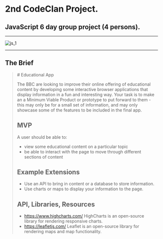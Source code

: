 # 2nd CodeClan Project.
## JavaScript 6 day group project (4 persons).

<hr>

![js_1](https://user-images.githubusercontent.com/6051686/192815609-e08dbb83-1537-46eb-8d11-ec203dff79c5.jpg)

<hr>

## The Brief

<blockquote>
# Educational App

The BBC are looking to improve their online offering of educational content by developing some interactive browser applications that display information in a fun and interesting way. Your task is to make an a Minimum Viable Product or prototype to put forward to them - this may only be for a small set of information, and may only showcase some of the features to be included in the final app.

## MVP

A user should be able to:

- view some educational content on a particular topic
- be able to interact with the page to move through different sections of content

## Example Extensions

- Use an API to bring in content or a database to store information.
- Use charts or maps to display your information to the page.

## API, Libraries, Resources

- https://www.highcharts.com/ HighCharts is an open-source library for rendering responsive charts.
- https://leafletjs.com/ Leaflet is an open-source library for rendering maps and map functionality.
</blockquote>
